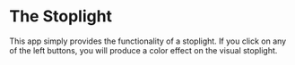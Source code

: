 # The Stoplight

This app simply provides the functionality of a stoplight. If you click on any of the left buttons, you will produce a color effect on the visual stoplight.
